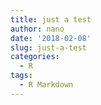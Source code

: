 ```yaml
---
title: just a test
author: nano
date: '2018-02-08'
slug: just-a-test
categories:
  - R
tags:
  - R Markdown
---
```

